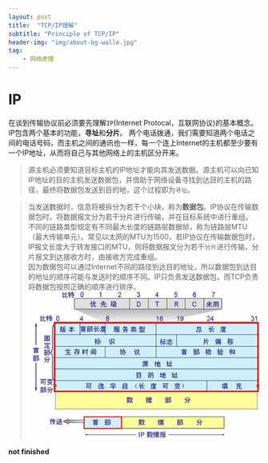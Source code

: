 ```yaml
---
layout: post
title:  "TCP/IP理解"
subtitle: "Principle of TCP/IP"
header-img: "img/about-bg-walle.jpg"
tag: 
    - 网络原理
---
```


IP
===
在谈到传输协议前必须要先理解`IP`(Internet Protocal，互联网协议)的基本概念。  
IP包含两个基本的功能，**寻址**和**分片**。
两个电话拨通，我们需要知道两个电话之间的电话号码，而主机之间的通讯也一样，每一个连上Internet的主机都至少要有一个IP地址，从而将自己与其他网络上的主机区分开来。
>源主机必须要知道目标主机的IP地址才能向其发送数据。源主机可以向已知IP地址的目的主机发送数据包，并借助于网络设备寻找到达目的主机的路径，最终将数据包发送到目的地，这个过程即为`寻址`。

>当发送数据时，信息将被拆分为若干个小块，称为**数据包**。IP协议在传输数据包时，将数据报文分为若干分片进行传输，并在目标系统中进行重组。
不同的链路类型规定有不同最大长度的链路层数据帧，称为链路层MTU（最大传输单元）。常见以太网的MTU为1500，若IP协议在传输数据包时，IP报文长度大于转发接口的MTU，则将数据报文分为若干`分片`进行传输，分片报文到达接收方时，由接收方完成重组。  
>因为数据包可以通过Internet不同的路径到达目的地址，所以数据包到达目的地址的顺序可能与发送时的顺序不同。IP只负责发送数据包，而TCP负责将数据包按照正确的顺序进行排序。
![IP数据包的格式](\img\in-post\IP-bag.jpg)


**not finished**